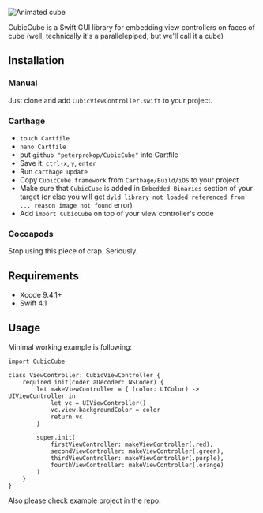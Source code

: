 ![Animated cube](blob:https://imgur.com/935f5a95-98dc-4d68-b591-58b67878f10c)

CubicCube is a Swift GUI library for embedding view controllers on faces of cube
(well, technically it's a parallelepiped, but we'll call it a cube)

## Installation

### Manual
Just clone and add ```CubicViewController.swift``` to your project.

### Carthage
* `touch Cartfile`
* `nano Cartfile`
* put `github "peterprokop/CubicCube"` into Cartfile
* Save it: `ctrl-x`, `y`, `enter`
* Run `carthage update`
* Copy `CubicCube.framework` from `Carthage/Build/iOS` to your project
* Make sure that `CubicCube` is added in `Embedded Binaries` section of your target (or else you will get `dyld library not loaded referenced from ... reason image not found` error)
* Add `import CubicCube` on top of your view controller's code

### Cocoapods
Stop using this piece of crap. Seriously.

## Requirements
- Xcode 9.4.1+
- Swift 4.1

## Usage
Minimal working example is following:
```
import CubicCube

class ViewController: CubicViewController {
    required init(coder aDecoder: NSCoder) {
        let makeViewController = { (color: UIColor) -> UIViewController in
            let vc = UIViewController()
            vc.view.backgroundColor = color
            return vc
        }

        super.init(
            firstViewController: makeViewController(.red),
            secondViewController: makeViewController(.green),
            thirdViewController: makeViewController(.purple),
            fourthViewController: makeViewController(.orange)
        )
    }
}
```

Also please check example project in the repo.
